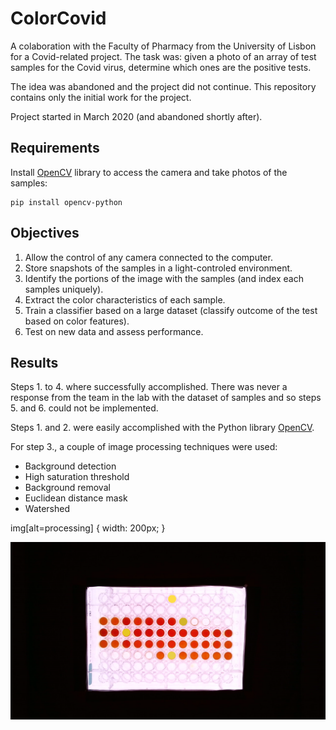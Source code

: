 # ColorCovid
A colaboration with the Faculty of Pharmacy from the University of Lisbon for a Covid-related project.
The task was: given a photo of an array of test samples for the Covid virus, determine which ones are the positive tests.

The idea was abandoned and the project did not continue.
This repository contains only the initial work for the project.

Project started in March 2020 (and abandoned shortly after).

## Requirements

Install [OpenCV](https://docs.opencv.org/master/index.html) library to access the camera and take photos of the samples:
```
pip install opencv-python
```

## Objectives

1. Allow the control of any camera connected to the computer.
2. Store snapshots of the samples in a light-controled environment.
3. Identify the portions of the image with the samples (and index each samples uniquely).
4. Extract the color characteristics of each sample.
5. Train a classifier based on a large dataset (classify outcome of the test based on color features).
6. Test on new data and assess performance.

## Results

Steps 1. to 4. where successfully accomplished.
There was never a response from the team in the lab with the dataset of samples and so steps 5. and 6. could not be implemented.

Steps 1. and 2. were easily accomplished with the Python library [OpenCV](https://docs.opencv.org/master/index.html).

For step 3., a couple of image processing techniques were used:

* Background detection
* High saturation threshold
* Background removal
* Euclidean distance mask
* Watershed

img[alt=processing] { width: 200px; }

![processing](/pre-processing/image_processing_0_original.PNG)

